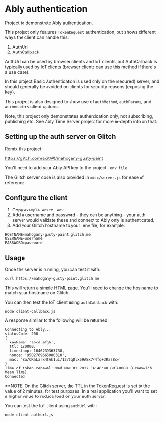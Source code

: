 # Ably authentication

Project to demonstrate Ably authentication.

This project only features `TokenRequest` authentication, but shows different ways the client can handle this:

1. AuthUrl
2. AuthCallback

AuthUrl can be used by browser clients and IoT clients, but AuthCallback is typically used by IoT clients (browser clients can use
this method if there's a use case).

In this project Basic Authentication is used only on the (secured) server, and should generally be avoided on clients for security reasons (exposing the key).

This project is also designed to show use of `authMethod`, `authParams`, and `authHeaders` client options.

Note, this project only demonstrates authentication only, not subscribing, publishing etc. See Ably Time Server project for more in-depth info on that.

## Setting up the auth server on Glitch

Remix this project: 

https://glitch.com/edit/#!/mahogany-gusty-paint

You'll need to add your Ably API key to the project `.env file`.

The Glitch server code is also provided in `misc/server.js` for ease of reference.

## Configure the client

1. Copy `example.env` to `.env`.
2. Add a username and password - they can be anything - your auth server would validate these and connect to Ably only is authenticated.
3. Add your Glitch hostname to your .env file, for example:

```
HOSTNAME=mahogany-gusty-paint.glitch.me
USERNAME=username
PASSWORD=password
```

## Usage

Once the server is running, you can test it with:

```shell
curl https://mahogany-gusty-paint.glitch.me
```

This will return a simple HTML page. You'll need to change the hostname to match your hostname on Glitch.

You can then test the IoT client using `authCallback` with:

```shell
node client-callback.js
```

A response similar to the following will be returned:

```
Connecting to Ably...
statusCode: 200
{
  keyName: 'abcd.efgh',
  ttl: 120000,
  timestamp: 1646239363738,
  nonce: '9502769663000310',
  mac: 'Zu/CKaLarx4tAk1ui/12/SqDlx59ABx7v4fq+3Ras8c='
}
Time of token renewal: Wed Mar 02 2022 16:46:48 GMT+0000 (Greenwich Mean Time)
Connected
```

**NOTE: On the Glitch server, the TTL in the TokenRequest is set to the value of 2 minutes, for test purposes. In a real application you'll want to set a higher value to reduce load on your auth server.

You can test the IoT client using `authUrl` with:

```shell
node client-authurl.js
```
